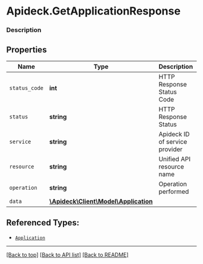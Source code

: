 # Apideck.GetApplicationResponse

### Description

## Properties
Name | Type | Description | Notes
------------ | ------------- | ------------- | -------------
`status_code` | **int** | HTTP Response Status Code | 
`status` | **string** | HTTP Response Status | 
`service` | **string** | Apideck ID of service provider | 
`resource` | **string** | Unified API resource name | 
`operation` | **string** | Operation performed | 
`data` | [**\Apideck\Client\Model\Application**](Application.md) |  | 





## Referenced Types:





* [`Application`](Application.md)

---

[[Back to top]](#) [[Back to API list]](../../../../README.md#documentation-for-api-endpoints) [[Back to README]](../../../../README.md)


